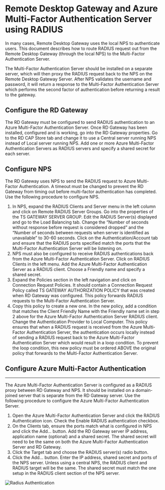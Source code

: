 <properties 
	pageTitle="Remote Desktop Gateway and Azure Multi-Factor Authentication Server using RADIUS" 
	description="This is the Azure Multi-factor authentication page that will assist in deploying Remote Desktop (RD) Gateway and Azure Multi-Factor Authentication Server using RADIUS." 
	services="multi-factor-authentication" 
	documentationCenter="" 
	authors="billmath" 
	manager="stevenpo" 
	editor="curtand"/>

<tags 
	ms.service="multi-factor-authentication" 
	ms.workload="identity" 
	ms.tgt_pltfrm="na" 
	ms.devlang="na" 
	ms.topic="get-started-article" 
	ms.date="08/04/2016" 
	ms.author="billmath"/>

# Remote Desktop Gateway and Azure Multi-Factor Authentication Server using RADIUS

In many cases, Remote Desktop Gateway uses the local NPS to authenticate users. This document describes how to route RADIUS request out from the Remote Desktop Gateway (through the local NPS) to the Multi-Factor Authentication Server.

The Multi-Factor Authentication Server should be installed on a separate server, which will then proxy the RADIUS request back to the NPS on the Remote Desktop Gateway Server. After NPS validates the username and password, it will return a response to the Multi-Factor Authentication Server which performs the second factor of authentication before returning a result to the gateway.





## Configure the RD Gateway

The RD Gateway must be configured to send RADIUS authentication to an Azure Multi-Factor Authentication Server. Once RD Gateway has been installed, configured and is working, go into the RD Gateway properties. Go to the RD CAP Store tab and change it to use a Central server running NPS instead of Local server running NPS. Add one or more Azure Multi-Factor Authentication Servers as RADIUS servers and specify a shared secret for each server.





## Configure NPS

The RD Gateway uses NPS to send the RADIUS request to Azure Multi-Factor Authentication. A timeout must be changed to prevent the RD Gateway from timing out before multi-factor authentication has completed. Use the following procedure to configure NPS.

1. In NPS, expand the RADIUS Clients and Server menu in the left column and click on Remote RADIUS Server Groups. Go into the properties of the TS GATEWAY SERVER GROUP. Edit the RADIUS Server(s) displayed and go to the Load Balancing tab. Change the “Number of seconds without response before request is considered dropped” and the “Number of seconds between requests when server is identified as unavailable” to 30-60 seconds. Click on the Authentication/Account tab and ensure that the RADIUS ports specified match the ports that the Multi-Factor Authentication Server will be listening on.
2. NPS must also be configured to receive RADIUS authentications back from the Azure Multi-Factor Authentication Server. Click on RADIUS Clients in the left menu. Add the Azure Multi-Factor Authentication Server as a RADIUS client. Choose a Friendly name and specify a shared secret.
3. Expand the Policies section in the left navigation and click on Connection Request Policies. It should contain a Connection Request Policy called TS GATEWAY AUTHORIZATION POLICY that was created when RD Gateway was configured. This policy forwards RADIUS requests to the Multi-Factor Authentication Server.
4. Copy this policy to create a new one. In the new policy, add a condition that matches the Client Friendly Name with the Friendly name set in step 2 above for the Azure Multi-Factor Authentication Server RADIUS client. Change the Authentication Provider to Local Computer. This policy ensures that when a RADIUS request is received from the Azure Multi-Factor Authentication Server, the authentication occurs locally instead of sending a RADIUS request back to the Azure Multi-Factor Authentication Server which would result in a loop condition. To prevent the loop condition, this new policy must be ordered ABOVE the original policy that forwards to the Multi-Factor Authentication Server.

## Configure Azure Multi-Factor Authentication


--------------------------------------------------------------------------------



The Azure Multi-Factor Authentication Server is configured as a RADIUS proxy between RD Gateway and NPS.  It should be installed on a domain-joined server that is separate from the RD Gateway server. Use the following procedure to configure the Azure Multi-Factor Authentication Server.

1. Open the Azure Multi-Factor Authentication Server and click the RADIUS Authentication icon. Check the Enable RADIUS authentication checkbox.
2. On the Clients tab, ensure the ports match what is configured in NPS and click the Add… button. Add the RD Gateway server IP address, application name (optional) and a shared secret. The shared secret will need to be the same on both the Azure Multi-Factor Authentication Server and RD Gateway.
3. Click the Target tab and choose the RADIUS server(s) radio button.
4. Click the Add… button. Enter the IP address, shared secret and ports of the NPS server. Unless using a central NPS, the RADIUS client and RADIUS target will be the same. The shared secret must match the one setup in the RADIUS client section of the NPS server. 

![Radius Authentication](./media/multi-factor-authentication-get-started-server-rdg/radius.png)
